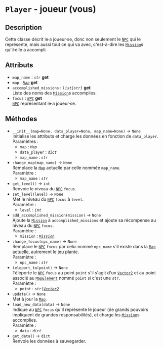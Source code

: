 # `Player` - joueur (vous)
## Description
Cette classe décrit le&middot;a joueur&middot;se, donc non seulement le [`ǸPC`](../world/specific/npc.md) qui le représente,
mais aussi tout ce qui va avec, c'est-à-dire les [`Mission`](../world/basics/mission.md)s qu'il&middot;elle a accompli.

## Attributs
- `map_name` : *`str`* **get**
- `map` : *[`Map`](../world/specific/map.md)* **get**
- `accomplished_missions` : *`list[str]`* **get** \
  Liste des noms des [`Mission`](../world/basics/mission.md)s accomplies.
- `focus` : *[`NPC`](../world/specific/npc.md)* **get** \
  [`NPC`](../world/specific/npc.md) représentant le&middot;a joueur&middot;se.

## Méthodes
- `__init__(map=None, data_player=None, map_name=None)` &rarr; `None` \
  Initialise les attributs et charge les données en fonction de `data_player`. \
  Paramètres :
  * `map` : *`Map`*
  * `data_player` : *`dict`*
  * `map_name` : *`str`*
- `change_map(map_name)` &rarr; `None` \
  Remplace la [`Map`](../world/specific/map.md) actuelle par celle nommée `map_name`. \
  Paramètre :
  * `map_name` : *`str`*
- `get_level()` &rarr; `int` \
  Renvoie le niveau du [`NPC`](../world/specific/npc.md) `focus`.
- `set_level(level)` &rarr; `None` \
  Met le niveau du [`NPC`](../world/specific/npc.md) `focus` à `level`. \
  Paramètre :
  * `level` : *`int`*
- `add_accomplished_mission(mission)` &rarr; `None` \
  Ajoute la [`Mission`](../world/basics/mission.md) à `accomplished_missions` et ajoute sa récompense au niveau du [`NPC`](../world/specific/npc.md) `focus`. \
  Paramètre :
  * `mission` : *[`Mission`](../world/basics/mission.md)*
- `change_focus(npc_name)` &rarr; `None` \
  Remplace le [`NPC`](../world/specific/npc.md) `focus` par celui nommé `npc_name` 
  s'il existe dans la [`Map`](../world/specific/map.md) actuelle, autrement le jeu plante. \
  Paramètre :
  * `npc_name` : *`str`*
- `teleport_to(point)` &rarr; `None` \
  Téléporte le [`NPC`](../world/specific/npc.md) `focus` au point `point` s'il s'agit d'un [`Vector2`](vector_2.md) 
  et au point associé au [`MapElement`](../world/basics/map_element.md) nommé `point` si c'est une `str`. \
  Paramètre :
  * `point` : *`str|`[`Vector2`](vector_2.md)*
- `update()` &rarr; `None` \
  Met à jour la [`Map`](../world/specific/map.md).
- `load_new_data(data)` &rarr; `None` \
  Indique au [`NPC`](../world/specific/npc.md) `focus` qu'il représente le joueur (de grands pouvoirs impliquent de grandes responsabilités), et charge les [`Mission`](../world/basics/mission.md)s accomplies. \
  Paramètre :
  * `data` : *`dict`*
- `get_data()` &rarr; `dict` \
  Renvoie les données à sauvegarder.